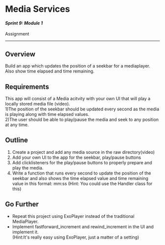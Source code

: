# Media Services

#### *Sprint 9: Module 1*

Assignment

---

## Overview
Build an app which updates the position of a seekbar for a mediaplayer. Also show time elapsed and time remaining.

## Requirements
This app will consist of a Media acitvity with your own UI that will play a locally stored media file (video).    
1)The position of the seekbar should be updated every second as the media is playing along with time elapsed values.  
2)The user should be able to play/pause the media and seek to any position at any time. 


## Outline
1. Create a project and add any media source in the raw directory(video)
2. Add your own UI to the app for the seekbar, play/pause buttons
3. Add clicklisteners for the play/pause buttons to properly prepare and play the media.
4. Write a function that runs every second to update the position of the seekbar and also shows the time elapsed value
and time remaining value in this format: mm:ss (Hint: You could use the Handler class for this)

## Go Further
- Repeat this project using ExoPlayer instead of the traditional MediaPlayer.
- Implement fastforward_increment and rewind_increment in the UI and implement it.      
(Hint:It's really easy using ExoPlayer, just a matter of a setting) 
  
